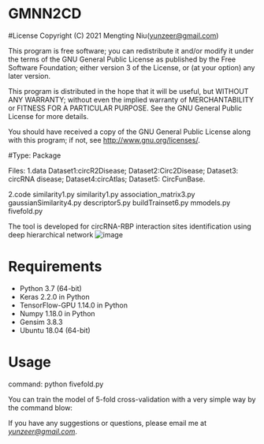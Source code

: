 # GMNN2CD
#License
Copyright (C) 2021 Mengting Niu(yunzeer@gmail.com)

This program is free software; you can redistribute it and/or modify it under the terms of the GNU General Public License as published by the Free Software Foundation; either version 3 of the License, or (at your option) any later version.

This program is distributed in the hope that it will be useful, but WITHOUT ANY WARRANTY; without even the implied warranty of MERCHANTABILITY or FITNESS FOR A PARTICULAR PURPOSE. See the GNU General Public License for more details.

You should have received a copy of the GNU General Public License along with this program; if not, see http://www.gnu.org/licenses/.


#Type: Package

Files: 1.data
Dataset1:circR2Disease;
Dataset2:Circ2Disease;
Dataset3: circRNA disease;
Dataset4:circAtlas;
Dataset5: CircFunBase.

2.code
similarity1.py
similarity1.py
association_matrix3.py
gaussianSimilarity4.py
descriptor5.py
buildTrainset6.py
mmodels.py
fivefold.py

The tool is developed for circRNA-RBP interaction sites identification using deep hierarchical network
![image](https://github.com/nmt315320/CRBPDL/Architecture.png)
# Requirements
- Python 3.7 (64-bit)
- Keras 2.2.0 in Python
- TensorFlow-GPU 1.14.0 in Python
- Numpy 1.18.0 in Python
- Gensim 3.8.3
- Ubuntu 18.04 (64-bit)
# Usage

command: python fivefold.py 

You can train the model of 5-fold cross-validation with a very simple way by the command blow:  


 If you have any suggestions or questions, please email me at *yunzeer@gmail.com*.


